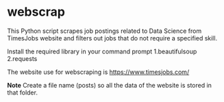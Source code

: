 # webscrap
This Python script scrapes job postings related to Data Science from TimesJobs website and filters out jobs that do not require a specified skill.

Install the required library in your command prompt 
1.beautifulsoup
2.requests

The website use for webscraping is https://www.timesjobs.com/

**Note**
Create a file name (posts) so all the data of the website is stored in that folder.



